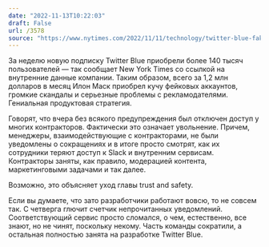 ```yaml
---
date: "2022-11-13T10:22:03"
draft: False
url: /3578
source: "https://www.nytimes.com/2022/11/11/technology/twitter-blue-fake-accounts.html"
---
```


За неделю новую подписку Twitter Blue приобрели более 140 тысяч пользователей — так сообщает New York Times со ссылкой на внутренние данные компании. Таким образом, всего за 1,2 млн долларов в месяц Илон Маск приобрел кучу фейковых аккаунтов, громкие скандалы и серьезные проблемы с рекламодателями. Гениальная продуктовая стратегия.

Говорят, что вчера без всякого предупреждения был отключен доступ у многих контракторов. Фактически это означает увольнение. Причем, менеджеры, взаимодействующие с контракторами, не были уведомлены о сокращениях и в итоге просто смотрят, как их сотрудники теряют доступ к Slack и внутренним сервисам. Контракторы заняты, как правило, модерацией контента, маркетинговыми задачами и так далее.

Возможно, это объясняет уход главы trust and safety.

Если вы думаете, что зато разработчики работают вовсю, то не совсем так. С четверга глючит счетчик непрочитанных уведомлений. Соответствующий сервис просто сломался, о чем, естественно, все знают, но не чинят, поскольку некому. Часть команды сократили, а остальная полностью занята на разработке Twitter Blue.
